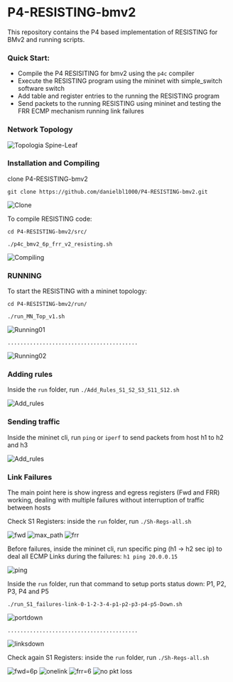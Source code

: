 # P4-RESISTING-bmv2

This repository contains the P4 based implementation of RESISTING for BMv2 and running scripts.

### Quick Start:
* Compile the P4 RESISITING for bmv2 using the `p4c` compiler
* Execute the RESISTING program using the mininet with simple_switch software switch  
* Add table and register entries to the running the RESISTING program
* Send packets to the running RESISTING using mininet and testing the FRR ECMP mechanism running link failures

### Network Topology 
<img src="top-spine-leaf.jpg" alt="Topologia Spine-Leaf">

### Installation and Compiling
clone P4-RESISTING-bmv2
```
git clone https://github.com/danielbl1000/P4-RESISTING-bmv2.git
```
<img src="/figs/fig01.JPG" alt="Clone">

To compile RESISTING code:
```
cd P4-RESISTING-bmv2/src/
```
```
./p4c_bmv2_6p_frr_v2_resisting.sh
```
<img src="/figs/fig02.JPG" alt="Compiling">

### RUNNING
To start the RESISTING with a mininet topology:
```
cd P4-RESISTING-bmv2/run/
```
```
./run_MN_Top_v1.sh
```
<img src="/figs/fig03.JPG" alt="Running01">

`.........................................`

<img src="/figs/fig04.JPG" alt="Running02">

### Adding rules 
Inside the `run` folder, run `./Add_Rules_S1_S2_S3_S11_S12.sh`

<img src="/figs/fig05.JPG" alt="Add_rules">

### Sending traffic 
Inside the mininet cli, run `ping` or `iperf` to send packets from host h1 to h2 and h3

<img src="/figs/fig06.JPG" alt="Add_rules">

### Link Failures

The main point here is show ingress and egress registers (Fwd and FRR) working, dealing with multiple failures without interruption of traffic between hosts 

Check S1 Registers: inside the `run` folder, run `./Sh-Regs-all.sh`

<img src="/figs/fig07.JPG" alt="fwd">
<img src="/figs/fig08.JPG" alt="max_path">
<img src="/figs/fig09.JPG" alt="frr">

Before failures, inside the mininet cli, run specific ping (h1 -> h2 sec ip) to deal all ECMP Links during the failures: `h1 ping 20.0.0.15`

<img src="/figs/fig10.JPG" alt="ping">

Inside the `run` folder, run that command to setup ports status down: P1, P2, P3, P4 and P5 
```
./run_S1_failures-link-0-1-2-3-4-p1-p2-p3-p4-p5-Down.sh
```
<img src="/figs/fig12.JPG" alt="portdown">

`.........................................`

<img src="/figs/fig11.jpg" alt="linksdown">

Check again S1 Registers: inside the `run` folder, run `./Sh-Regs-all.sh`

<img src="/figs/fig13.JPG" alt="fwd=6p">

<img src="/figs/fig14.JPG" alt="onelink">

<img src="/figs/fig15.JPG" alt="frr=6">

<img src="/figs/fig16.JPG" alt="no pkt loss">

